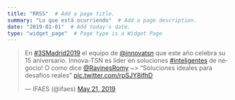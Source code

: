 ```yaml
---
title: "RRSS"  # Add a page title.
summary: "Lo que está ocurriendo"  # Add a page description.
date: "2019-01-01"  # Add today's date.
type: "widget_page"  # Page type is a Widget Page
---
```


<script async src="https://platform.twitter.com/widgets.js" charset="utf-8"></script>

<blockquote class="twitter-tweet" data-lang="en"><p lang="es" dir="ltr">En <a href="https://twitter.com/hashtag/3SMadrid2019?src=hash&amp;ref_src=twsrc%5Etfw">#3SMadrid2019</a> el equipo de <a href="https://twitter.com/innovatsn?ref_src=twsrc%5Etfw">@innovatsn</a> que este año celebra su 15 aniversario. Innova-TSN es líder en soluciones <a href="https://twitter.com/hashtag/inteligentes?src=hash&amp;ref_src=twsrc%5Etfw">#inteligentes</a> de negocio! O como dice <a href="https://twitter.com/RavinesRomy?ref_src=twsrc%5Etfw">@RavinesRomy</a> ~&gt; “Soluciones ideales para desafíos reales” <a href="https://t.co/rpSJY8ifhD">pic.twitter.com/rpSJY8ifhD</a></p>&mdash; IFAES (@ifaes) <a href="https://twitter.com/ifaes/status/1130835328921690112?ref_src=twsrc%5Etfw">May 21, 2019</a></blockquote>
